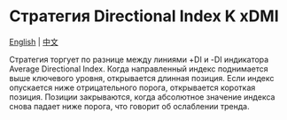 # Стратегия Directional Index K xDMI
[English](README.md) | [中文](README_cn.md)

Стратегия торгует по разнице между линиями +DI и -DI индикатора Average Directional Index. Когда направленный индекс поднимается выше ключевого уровня, открывается длинная позиция. Если индекс опускается ниже отрицательного порога, открывается короткая позиция. Позиции закрываются, когда абсолютное значение индекса снова падает ниже порога, что говорит об ослаблении тренда.
